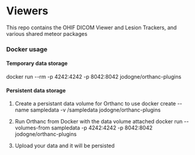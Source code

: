 # Viewers
This repo contains the OHIF DICOM Viewer and Lesion Trackers, and various shared meteor packages


### Docker usage
#### Temporary data storage
docker run --rm -p 4242:4242 -p 8042:8042 jodogne/orthanc-plugins

#### Persistent data storage
1. Create a persistant data volume for Orthanc to use
docker create --name sampledata -v /sampledata jodogne/orthanc-plugins

2. Run Orthanc from Docker with the data volume attached
docker run --volumes-from sampledata -p 4242:4242 -p 8042:8042 jodogne/orthanc-plugins

3. Upload your data and it will be persisted